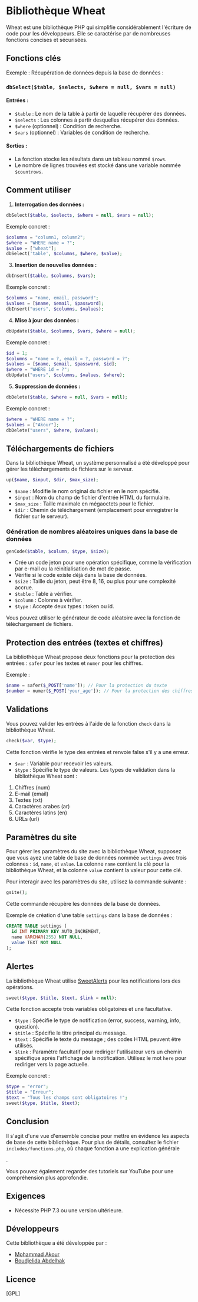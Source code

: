 # Bibliothèque Wheat

Wheat est une bibliothèque PHP qui simplifie considérablement l'écriture de code pour les développeurs. Elle se caractérise par de nombreuses fonctions concises et sécurisées.

## Fonctions clés
Exemple : Récupération de données depuis la base de données :

### `dbSelect($table, $selects, $where = null, $vars = null)`

#### Entrées :

- `$table` : Le nom de la table à partir de laquelle récupérer des données.
- `$selects` : Les colonnes à partir desquelles récupérer des données.
- `$where` (optionnel) : Condition de recherche.
- `$vars` (optionnel) : Variables de condition de recherche.

#### Sorties :

- La fonction stocke les résultats dans un tableau nommé `$rows`.
- Le nombre de lignes trouvées est stocké dans une variable nommée `$countrows`.

## Comment utiliser

1. **Interrogation des données :**

```php
dbSelect($table, $selects, $where = null, $vars = null);
```

Exemple concret :

```php
$columns = "column1, column2";
$where = "WHERE name = ?";
$value = ["wheat"];
dbSelect('table', $columns, $where, $value);
```

3. **Insertion de nouvelles données :**

```php
dbInsert($table, $columns, $vars);
```

Exemple concret :

```php
$columns = "name, email, password";
$values = [$name, $email, $password];
dbInsert("users", $columns, $values);
```

4. **Mise à jour des données :**

```php
dbUpdate($table, $columns, $vars, $where = null);
```

Exemple concret :

```php
$id = 1;
$columns = "name = ?, email = ?, password = ?";
$values = [$name, $email, $password, $id];
$where = "WHERE id = ?";
dbUpdate("users", $columns, $values, $where);
```

5. **Suppression de données :**

```php
dbDelete($table, $where = null, $vars = null);
```

Exemple concret :

```php
$where = "WHERE name = ?";
$values = ["Akour"];
dbDelete("users", $where, $values);
```

## Téléchargements de fichiers
Dans la bibliothèque Wheat, un système personnalisé a été développé pour gérer les téléchargements de fichiers sur le serveur.

```php
up($name, $input, $dir, $max_size);
```

- `$name` : Modifie le nom original du fichier en le nom spécifié.
- `$input` : Nom du champ de fichier d'entrée HTML du formulaire.
- `$max_size` : Taille maximale en mégaoctets pour le fichier.
- `$dir` : Chemin de téléchargement (emplacement pour enregistrer le fichier sur le serveur).

### Génération de nombres aléatoires uniques dans la base de données
```php
genCode($table, $column, $type, $size);
```

- Crée un code jeton pour une opération spécifique, comme la vérification par e-mail ou la réinitialisation de mot de passe.
- Vérifie si le code existe déjà dans la base de données.
- `$size` : Taille du jeton, peut être 8, 16, ou plus pour une complexité accrue.
- `$table` : Table à vérifier.
- `$column` : Colonne à vérifier.
- `$type` : Accepte deux types : token ou id.

Vous pouvez utiliser le générateur de code aléatoire avec la fonction de téléchargement de fichiers.

## Protection des entrées (textes et chiffres)
La bibliothèque Wheat propose deux fonctions pour la protection des entrées : `safer` pour les textes et `numer` pour les chiffres.

Exemple :

```php
$name = safer($_POST['name']); // Pour la protection du texte
$number = numer($_POST['your_age']); // Pour la protection des chiffres
```

## Validations
Vous pouvez valider les entrées à l'aide de la fonction `check` dans la bibliothèque Wheat.

```php
check($var, $type);
```

Cette fonction vérifie le type des entrées et renvoie false s'il y a une erreur.

- `$var` : Variable pour recevoir les valeurs.
- `$type` : Spécifie le type de valeurs. Les types de validation dans la bibliothèque Wheat sont :
 1. Chiffres (num)
 2. E-mail (email)
 3. Textes (txt)
 4. Caractères arabes (ar)
 5. Caractères latins (en)
 6. URLs (url)

## Paramètres du site
Pour gérer les paramètres du site avec la bibliothèque Wheat, supposez que vous ayez une table de base de données nommée `settings` avec trois colonnes : `id`, `name`, et `value`. La colonne `name` contient la clé pour la bibliothèque Wheat, et la colonne `value` contient la valeur pour cette clé.

Pour interagir avec les paramètres du site, utilisez la commande suivante :

```php
gsite();
```

Cette commande récupère les données de la base de données.

Exemple de création d'une table `settings` dans la base de données :

```sql
CREATE TABLE settings (
  id INT PRIMARY KEY AUTO_INCREMENT,
  name VARCHAR(255) NOT NULL,
  value TEXT NOT NULL
);
```

## Alertes
La bibliothèque Wheat utilise [SweetAlerts](https://github.com/sweetalert2/sweetalert2) pour les notifications lors des opérations.

```php
sweet($type, $title, $text, $link = null);
```

Cette fonction accepte trois variables obligatoires et une facultative.

- `$type` : Spécifie le type de notification (error, success, warning, info, question).
- `$title` : Spécifie le titre principal du message.
- `$text` : Spécifie le texte du message ; des codes HTML peuvent être utilisés.
- `$link` : Paramètre facultatif pour rediriger l'utilisateur vers un chemin spécifique après l'affichage de la notification. Utilisez le mot `here` pour rediriger vers la page actuelle.

Exemple concret :

```php
$type = "error";
$title = "Erreur";
$text = "Tous les champs sont obligatoires !";
sweet($type, $title, $text);
```

## Conclusion
Il s'agit d'une vue d'ensemble concise pour mettre en évidence les aspects de base de cette bibliothèque. Pour plus de détails, consultez le fichier `includes/functions.php`, où chaque fonction a une explication générale

.

Vous pouvez également regarder des tutoriels sur YouTube pour une compréhension plus approfondie.

## Exigences
- Nécessite PHP 7.3 ou une version ultérieure.

## Développeurs
Cette bibliothèque a été développée par :
- [Mohammad Akour](https://github.com/akourpro)
- [Boudjelida Abdelhak](https://github.com/abdelhakpro)

## Licence
[GPL]
